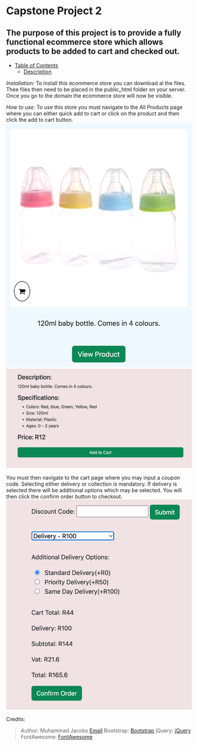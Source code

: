 # Capstone Project 2

## The purpose of this project is to provide a fully functional ecommerce store which allows products to be added to cart and checked out.

- [Table of Contents](#capstone-project-2)
  * [Description](#the-purpose-of-this-project-is-to-provide-a-fully-functional-ecommerce-store-which-allows-products-to-be-added-to-cart-and-checked-out)

*Installation:*
To install this ecommerce store you can download al the files. Thee files then need to be placed in the public_html
folder on your server. Once you go to the domain the ecommerce store will now be visible.

*How to use:*
To use this store you must navigate to the All Products page where you can either quick add to cart or click on the
product and then click the add to cart button.
![Add to Cart](./assets/images/addtocart1.png)
![Add to Cart](./assets/images/addtocart2.png)

You must then navigate to the cart page where you may input a coupon code. Selecting either delivery or collection is
mandatory. If delivery is selected there will be additional options which may be selected. You will then click the
confirm order button to checkout.
![Checkout Page](./assets/images/checkout.png)

Credits:
> Author: Muhammad Jacobs [Email](https://mailto:mjacobs@mifs.co.za)
> Bootstrap: [Bootstrap](https://getbootstrap.com/)
> jQuery: [jQuery](https://jquery.com/)
> FontAwesome: [FontAwesome](https://fontawesome.com/)

